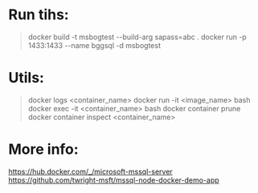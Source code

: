 # Run tihs:
>docker build -t msbogtest --build-arg sapass=abc .
>docker run -p 1433:1433 --name bggsql -d msbogtest

# Utils:
>docker logs <container_name>
>docker run -it <image_name> bash
>docker exec -it <container_name> bash
>docker container prune
>docker container inspect <container_name>


# More info: 
https://hub.docker.com/_/microsoft-mssql-server
https://github.com/twright-msft/mssql-node-docker-demo-app

